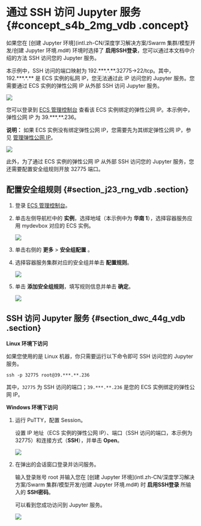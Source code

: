 # 通过 SSH 访问 Jupyter 服务 {#concept_s4b_2mg_vdb .concept}

如果您在 [创建 Jupyter 环境](intl.zh-CN/深度学习解决方案/Swarm 集群/模型开发/创建 Jupyter 环境.md#) 环境时选择了 **启用SSH登录**，您可以通过本文档中介绍的方法 SSH 访问您的 Jupyter 服务。

本示例中，SSH 访问的端口映射为 192.\*\*\*.\*.\*\*.32775-\>22/tcp。其中，192.\*\*\*.\*.\*\* 是 ECS 实例的私网 IP，您无法通过此 IP 访问您的 Jupyter 服务。您需要通过 ECS 实例的弹性公网 IP 从外部 SSH 访问 Jupyter 服务。

![](http://static-aliyun-doc.oss-cn-hangzhou.aliyuncs.com/assets/img/7428/2047_zh-CN.png)

您可以登录到 [ECS 管理控制台](https://ecs.console.aliyun.com/?spm=a2c4g.11186623.2.4.Rw5M3O#/home) 查看该 ECS 实例绑定的弹性公网 IP。本示例中，弹性公网 IP 为 39.\*\*\*.\*\*.236。

**说明：** 如果 ECS 实例没有绑定弹性公网 IP，您需要先为其绑定弹性公网 IP，参见 [管理弹性公网 IP](https://www.alibabacloud.com/help/zh/doc-detail/51995.htm)。

![](http://static-aliyun-doc.oss-cn-hangzhou.aliyuncs.com/assets/img/7428/2048_zh-CN.png)

此外，为了通过 ECS 实例的弹性公网 IP 从外部 SSH 访问您的 Jupyter 服务，您还需要配置安全组规则开放 32775 端口。

## 配置安全组规则 {#section_j23_rng_vdb .section}

1.  登录 [ECS 管理控制台](https://ecs.console.aliyun.com/?spm=a2c4g.11186623.2.6.Rw5M3O#/home)。
2.  单击左侧导航栏中的 **实例**，选择地域（本示例中为 **华南 1**），选择容器服务应用 mydevbox 对应的 ECS 实例。

    ![](http://static-aliyun-doc.oss-cn-hangzhou.aliyuncs.com/assets/img/7428/2049_zh-CN.png)

3.  单击右侧的 **更多** \> **安全组配置** 。
4.  选择容器服务集群对应的安全组并单击 **配置规则**。

    ![](http://static-aliyun-doc.oss-cn-hangzhou.aliyuncs.com/assets/img/7428/4275_zh-CN.png)

5.  单击 **添加安全组规则**，填写规则信息并单击 **确定**。

    ![](http://static-aliyun-doc.oss-cn-hangzhou.aliyuncs.com/assets/img/7428/2051_zh-CN.png)


## SSH 访问 Jupyter 服务 {#section_dwc_44g_vdb .section}

**Linux 环境下访问**

如果您使用的是 Linux 机器，你只需要运行以下命令即可 SSH 访问您的 Jupyter 服务。

```
ssh -p 32775 root@39.***.**.236
```

其中，`32775` 为 SSH 访问的端口；`39.***.**.236` 是您的 ECS 实例绑定的弹性公网 IP。

**Windows 环境下访问**

1.  运行 PuTTY，配置 Session。

    设置 IP 地址（ECS 实例的弹性公网 IP）、端口（SSH 访问的端口，本示例为 32775）和连接方式（**SSH**），并单击 **Open**。

    ![](http://static-aliyun-doc.oss-cn-hangzhou.aliyuncs.com/assets/img/7428/3741_zh-CN.png)

2.  在弹出的会话窗口登录并访问服务。

    输入登录账号 root 并输入您在 [创建 Jupyter 环境](intl.zh-CN/深度学习解决方案/Swarm 集群/模型开发/创建 Jupyter 环境.md#) 时 **启用SSH登录** 所输入的 **SSH密码**。

    可以看到您成功访问到 Jupyter 服务。

    ![](http://static-aliyun-doc.oss-cn-hangzhou.aliyuncs.com/assets/img/7428/2053_zh-CN.png)


